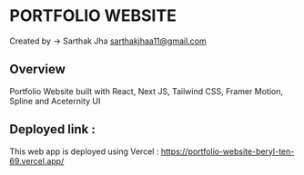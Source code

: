 # PORTFOLIO WEBSITE

Created by ->
Sarthak Jha
sarthakjhaa11@gmail.com

## Overview

Portfolio Website built with React, Next JS, Tailwind CSS, Framer Motion, Spline and Aceternity UI

## Deployed link : 

This web app is deployed using Vercel : https://portfolio-website-beryl-ten-69.vercel.app/

